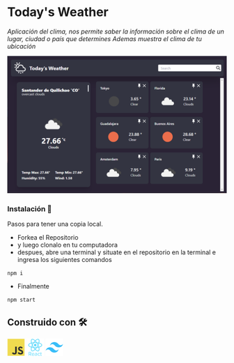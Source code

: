 # Today's Weather
_Aplicación del clima, nos permite saber la información sobre el clima de un lugar, ciudad o país que determines
  Ademas muestra el clima de tu ubicación_
  
 ![Today's Weather image](https://raw.githubusercontent.com/JhonierNEM/portfolio-c/master/src/assets/images/WeatherApp.PNG) 

### Instalación 🔧
Pasos para tener una copia local. 

* Forkea el Repositorio
* y luego clonalo en tu computadora
* despues, abre una terminal y situate en el repositorio
  en la terminal e ingresa los siguientes comandos
```
npm i
```
* Finalmente
```
npm start
```
## Construido con 🛠️
<p>
  <img src="https://raw.githubusercontent.com/devicons/devicon/master/icons/javascript/javascript-original.svg" alt="javascript" width="40" height="40"/>
  <img src="https://raw.githubusercontent.com/devicons/devicon/master/icons/react/react-original-wordmark.svg" alt="react" width="40" height="40"/>
  <img src="https://raw.githubusercontent.com/devicons/devicon/1119b9f84c0290e0f0b38982099a2bd027a48bf1/icons/tailwindcss/tailwindcss-plain.svg" alt="tailwindcss" width="40" height="40"/>
  
</p>
